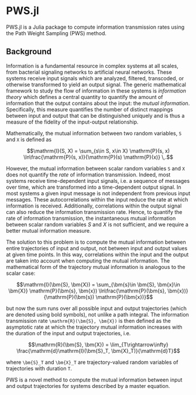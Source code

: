 # PWS.jl

PWS.jl is a Julia package to compute information transmission rates using the Path Weight Sampling (PWS) method.

## Background

Information is a fundamental resource in complex systems at all scales, from bacterial signaling networks to artificial neural networks. 
These systems receive input signals which are analyzed, filtered, transcoded, or otherwise transformed to yield an output signal.
The generic mathematical framework to study the flow of information in these systems is *information theory* which defines a central quantity to quantify the amount of information that the output contains about the input: the *mutual information*. Specifically, this measure quantifies the number of distinct mappings between input and output that can be distinguished uniquely and is thus a measure of the fidelity of the input-output relationship.

Mathematically, the mutual information between two random variables, ``S`` and ``X`` is defined as

```math
\mathrm{I}(S, X) = \sum_{s\in S, x\in X} \mathrm{P}(s, x) \ln\frac{\mathrm{P}(s, x)}{\mathrm{P}(s) \mathrm{P}(x)} \,.
```

However, the mutual information between scalar random variables ``S`` and ``X`` does not quantify the *rate* of information transmission. Indeed, most systems receive time-dependent input signals, i.e. a sequence of messages over time, which are transformed into a time-dependent output signal. 
In most systems a given input message is not independent from previous input messages. These autocorrelations within the input reduce the rate at which information is received. Additionally, correlations within the output signal can also reduce the information transmission rate. Hence, to quantify the rate of information transmission, the instantaneous mutual information between scalar random variables $S$ and $X$ is not sufficient, and we require a better mutual information measure.

The solution to this problem is to compute the mutual information between entire trajectories of input and output, not between input and output values at given time points. In this way, correlations within the input and the output are taken into account when computing the mutual information. The mathematical form of the trajectory mutual information is analogous to the scalar case:

```math
\mathrm{I}(\bm{S}, \bm{X}) = \sum_{\bm{s}\in \bm{S}, \bm{x}\in \bm{X}} \mathrm{P}(\bm{s}, \bm{x}) \ln\frac{\mathrm{P}(\bm{s}, \bm{x})}{\mathrm{P}(\bm{s}) \mathrm{P}(\bm{x})}
```

but now the sum runs over all possible input and output trajectories (which are denoted using bold symbols), not unlike a path integral. 
The information transmission rate ``\mathrm{R}(\bm{S}, \bm{X})`` is then defined as the asymptotic rate at which the trajectory mutual information increases with the duration of the input and output trajectories, i.e.

```math
\mathrm{R}(\bm{S}, \bm{X}) = \lim_{T\rightarrow\infty} \frac{\mathrm{d}\mathrm{I}(\bm{S}_T, \bm{X}_T)}{\mathrm{d}T}
```

where ``\bm{S}_T`` and ``\bm{X}_T`` are trajectory-valued random variables of trajectories with duration ``T``.

PWS is a novel method to compute the mutual information between input and output trajectories for systems described by a master equation. 


